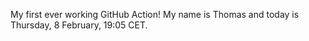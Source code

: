 My first ever working GitHub Action!
My name is Thomas and today is Thursday, 8 February, 19:05 CET. 
